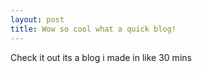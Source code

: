 ```yaml
---
layout: post
title: Wow so cool what a quick blog!
---
```


Check it out its a blog i made in like 30 mins
